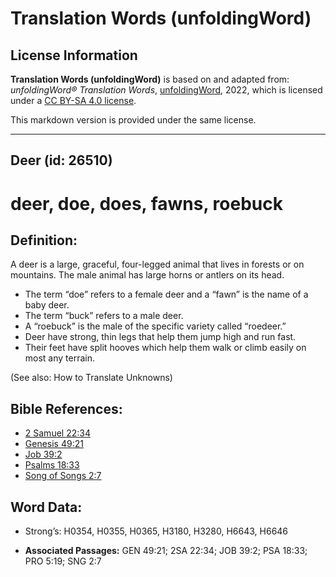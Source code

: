 # Translation Words (unfoldingWord)

## License Information

**Translation Words (unfoldingWord)** is based on and adapted from: _unfoldingWord® Translation Words_, [unfoldingWord](https://unfoldingword.org/utw), 2022, which is licensed under a [CC BY-SA 4.0 license](https://creativecommons.org/licenses/by-sa/4.0/legalcode.en).

This markdown version is provided under the same license.



--------------------------------

## Deer (id: 26510)

deer, doe, does, fawns, roebuck
===============================

Definition:
-----------

A deer is a large, graceful, four\-legged animal that lives in forests or on mountains. The male animal has large horns or antlers on its head.

* The term “doe” refers to a female deer and a “fawn” is the name of a baby deer.
* The term “buck” refers to a male deer.
* A “roebuck” is the male of the specific variety called “roedeer.”
* Deer have strong, thin legs that help them jump high and run fast.
* Their feet have split hooves which help them walk or climb easily on most any terrain.

(See also: How to Translate Unknowns)

Bible References:
-----------------

* [2 Samuel 22:34](https://ref.ly/2Sam22:34)
* [Genesis 49:21](https://ref.ly/Gen49:21)
* [Job 39:2](https://ref.ly/Job39:2)
* [Psalms 18:33](https://ref.ly/Ps18:33)
* [Song of Songs 2:7](https://ref.ly/Song2:7)

Word Data:
----------

* Strong’s: H0354, H0355, H0365, H3180, H3280, H6643, H6646

* **Associated Passages:** GEN 49:21; 2SA 22:34; JOB 39:2; PSA 18:33; PRO 5:19; SNG 2:7

